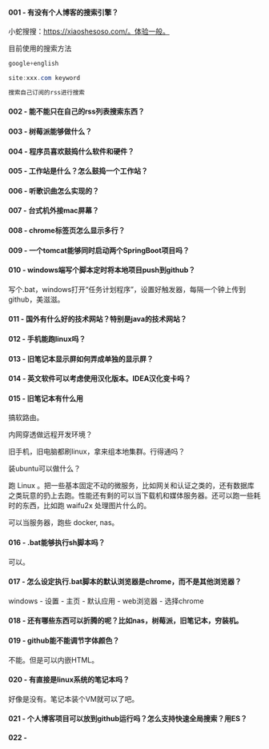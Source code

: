 #### 001 - 有没有个人博客的搜索引擎？

小蛇搜搜：https://xiaoshesoso.com/。体验一般。

目前使用的搜索方法

```java
google+english

site:xxx.com keyword   

搜索自己订阅的rss进行搜索    
```

#### 002 - 能不能只在自己的rss列表搜索东西？

#### 003 - 树莓派能够做什么？

#### 004 - 程序员喜欢鼓捣什么软件和硬件？

#### 005 - 工作站是什么？怎么鼓捣一个工作站？

#### 006 - 听歌识曲怎么实现的？

#### 007 - 台式机外接mac屏幕？

#### 008 - chrome标签页怎么显示多行？

#### 009 - 一个tomcat能够同时启动两个SpringBoot项目吗？

#### 010 - windows端写个脚本定时将本地项目push到github？

写个.bat，windows打开“任务计划程序”，设置好触发器，每隔一个钟上传到github，美滋滋。

#### 011 - 国外有什么好的技术网站？特别是java的技术网站？

#### 012 -  手机能跑linux吗？

#### 013 - 旧笔记本显示屏如何弄成单独的显示屏？

#### 014 - 英文软件可以考虑使用汉化版本。IDEA汉化变卡吗？

#### 015 - 旧笔记本有什么用

搞软路由。

内网穿透做远程开发环境？

旧手机，旧电脑都刷linux，拿来组本地集群。行得通吗？

装ubuntu可以做什么？

跑 Linux 。把一些基本固定不动的微服务，比如网关和认证之类的，还有数据库之类玩意的扔上去跑。性能还有剩的可以当下载机和媒体服务器。还可以跑一些耗时的东西，比如跑 waifu2x 处理图片什么的。

可以当服务器，跑些 docker, nas。

#### 016 - .bat能够执行sh脚本吗？

可以。

#### 017 - 怎么设定执行.bat脚本的默认浏览器是chrome，而不是其他浏览器？

windows - 设置 - 主页 - 默认应用 - web浏览器 - 选择chrome

#### 018 - 还有哪些东西可以折腾的呢？比如nas，树莓派，旧笔记本，穷装机。

#### 019 - github能不能调节字体颜色？ 

不能。但是可以内嵌HTML。

#### 020 - 有直接是linux系统的笔记本吗？

好像是没有。笔记本装个VM就可以了吧。

####  021 - 个人博客项目可以放到github运行吗？怎么支持快速全局搜索？用ES？

#### 022 - 

####

####

####

####

####

####

####





